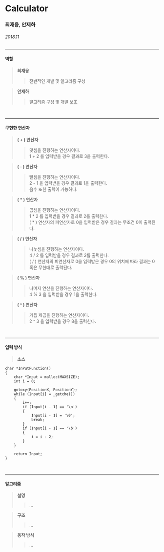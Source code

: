 # Calculator

### 최재웅, 안제하

###### 2018.11


___
#### 역할

> <b> 최재웅 </b>
> > 전반적인 개발 및 알고리즘 구성 <br/>

> <b> 안제하 </b> 
> > 알고리즘 구성 및 개발 보조 <br/>

<br>

___
#### 구현한 연산자
> <b> ( + ) 연산자 </b>
> > 덧셈을 진행하는 연산자이다. <br/>
> > 1 + 2 를 입력받을 경우 결과로 3을 출력한다.

> <b> ( - ) 연산자 </b>
> > 뺼셈을 진행하는 연산자이다. <br/>
> > 2 - 1 을 입력받을 경우 결과로 1을 출력한다. <br/>
> > 음수 또한 출력이 가능하다.

> <b> ( * ) 연산자 </b>
> > 곱셈을 진행하는 연산자이다. <br/>
> > 1 * 2 를 입력받을 경우 결과로 2를 출력한다. <br/>
> > ( * ) 연산자의 피연산자로 0을 입력받은 경우 결과는 무조건 0이 출력된다.

> <b> ( / ) 연산자 </b>
> > 나눗셈을 진행하는 연산자이다. <br/>
> > 4 / 2 를 입력받을 경우 결과로 2를 출력한다. <br/>
> > ( / ) 연산자의 피연산자로 0을 입력받은 경우 0의 위치에 따라 결과는 0 혹은 무한대로 출력된다.

> <b> ( % ) 연산자 </b>
> > 나머지 연산을 진행하는 연산자이다. <br/>
> > 4 % 3 을 입력받을 경우 1을 출력한다.

> <b> ( ^ ) 연산자 </b>
> > 거듭 제곱을 진행하는 연산자이다. <br/>
> > 2 ^ 3 을 입력받을 경우 8을 출력한다.

<br>

___
#### 입력 방식

> <b> 소스 </b>
```{.c}
char *InPutFunction()
{
	char *Input = malloc(MAXSIZE);
	int i = 0;

	gotoxy(PositionX, PositionY);
	while (Input[i] = _getche())
	{
		i++;
		if (Input[i - 1] == '\n')
		{
			Input[i - 1] = '\0';
			break;
		}
		if (Input[i - 1] == '\b')
		{
			i = i - 2;
		}
	}

	return Input;
}
```

<br>

___
#### 알고리즘

> <b> 설명 </b>
> > ...

> <b> 구조 </b>
> > ...

> <b> 동작 방식 </b>
> > ...

